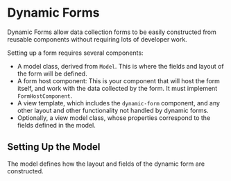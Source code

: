 # Dynamic Forms

Dynamic Forms allow data collection forms to be easily constructed from reusable components without requiring lots of developer work.

Setting up a form requires several components:

* A model class, derived from `Model`. This is where the fields and layout of the form will be defined.
* A form host component: This is your component that will host the form itself, and work with the data collected by the form. It must implement `FormHostComponent`.
* A view template, which includes the `dynamic-form` component, and any other layout and other functionality not handled by dynamic forms.
* Optionally, a view model class, whose properties correspond to the fields defined in the model.

## Setting Up the Model
The model defines how the layout and fields of the dynamic form are constructed.